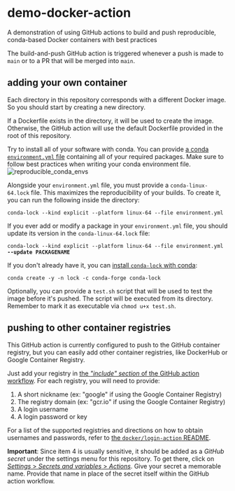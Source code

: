 # demo-docker-action
A demonstration of using GitHub actions to build and push reproducible, conda-based Docker containers with best practices

The build-and-push GitHub action is triggered whenever a push is made to `main` or to a PR that will be merged into `main`.

## adding your own container
Each directory in this repository corresponds with a different Docker image. So you should start by creating a new directory.

If a Dockerfile exists in the directory, it will be used to create the image. Otherwise, the GitHub action will use the default Dockerfile provided in the root of this repository.

Try to install all of your software with conda. You can provide [a conda `environment.yml` file](https://conda.io/projects/conda/en/latest/user-guide/tasks/manage-environments.html#create-env-file-manually) containing all of your required packages. Make sure to follow best practices when writing your conda environment file.
![reproducible_conda_envs](https://github.com/aryarm/demo-docker-action/assets/23412689/791efa84-53dd-4fca-8ea8-8c7029c0528b)

Alongside your `environment.yml` file, you must provide a `conda-linux-64.lock` file. This maximizes the reproducibility of your builds. To create it, you can run the following inside the directory:
```
conda-lock --kind explicit --platform linux-64 --file environment.yml
```
If you ever add or modify a package in your `environment.yml` file, you should update its version in the `conda-linux-64.lock` file:
<pre><code>conda-lock --kind explicit --platform linux-64 --file environment.yml <b>--update PACKAGENAME</b></code></pre>
If you don't already have it, you can [install `conda-lock` with conda](https://anaconda.org/conda-forge/conda-lock):
```
conda create -y -n lock -c conda-forge conda-lock
```

Optionally, you can provide a `test.sh` script that will be used to test the image before it's pushed. The script will be executed from its directory. Remember to mark it as executable via `chmod u+x test.sh`.

## pushing to other container registries
This GitHub action is currently configured to push to the GitHub container registry, but you can easily add other container registries, like DockerHub or Google Container Registry.

Just add your registry in [the *"include" section* of the GitHub action workflow](https://github.com/aryarm/demo-docker-action/blob/c0604b4/.github/workflows/docker.yml#L53-L54). For each registry, you will need to provide:
1. A short nickname (ex: "google" if using the Google Container Registry)
2. The registry domain (ex: "gcr.io" if using the Google Container Registry)
3. A login username
4. A login password or key

For a list of the supported registries and directions on how to obtain usernames and passwords, refer to [the `docker/login-action` README](https://github.com/docker/login-action?tab=readme-ov-file#about).

**Important**: Since item 4 is usually sensitive, it should be added as a _GitHub secret_ under the settings menu for this repository. To get there, click on [_Settings_ > _Secrets and variables_ > _Actions_](../../settings/secrets/actions#repository-secrets). Give your secret a memorable name. Provide that name in place of the secret itself within the GitHub action workflow.
